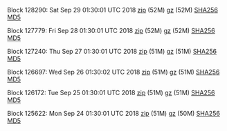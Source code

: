 Block 128290: Sat Sep 29 01:30:01 UTC 2018 [zip](https://files.01coin.io/mainnet/2018-09-29/bootstrap.dat.zip) (52M) [gz](https://files.01coin.io/mainnet/2018-09-29/bootstrap.dat.tar.gz) (52M) [SHA256](https://files.01coin.io/mainnet/2018-09-29/sha256.txt) [MD5](https://files.01coin.io/mainnet/2018-09-29/md5.txt)

Block 127779: Fri Sep 28 01:30:01 UTC 2018 [zip](https://files.01coin.io/mainnet/2018-09-28/bootstrap.dat.zip) (52M) [gz](https://files.01coin.io/mainnet/2018-09-28/bootstrap.dat.tar.gz) (52M) [SHA256](https://files.01coin.io/mainnet/2018-09-28/sha256.txt) [MD5](https://files.01coin.io/mainnet/2018-09-28/md5.txt)

Block 127240: Thu Sep 27 01:30:01 UTC 2018 [zip](https://files.01coin.io/mainnet/2018-09-27/bootstrap.dat.zip) (51M) [gz](https://files.01coin.io/mainnet/2018-09-27/bootstrap.dat.tar.gz) (51M) [SHA256](https://files.01coin.io/mainnet/2018-09-27/sha256.txt) [MD5](https://files.01coin.io/mainnet/2018-09-27/md5.txt)

Block 126697: Wed Sep 26 01:30:02 UTC 2018 [zip](https://files.01coin.io/mainnet/2018-09-26/bootstrap.dat.zip) (51M) [gz](https://files.01coin.io/mainnet/2018-09-26/bootstrap.dat.tar.gz) (51M) [SHA256](https://files.01coin.io/mainnet/2018-09-26/sha256.txt) [MD5](https://files.01coin.io/mainnet/2018-09-26/md5.txt)

Block 126172: Tue Sep 25 01:30:01 UTC 2018 [zip](https://files.01coin.io/mainnet/2018-09-25/bootstrap.dat.zip) (51M) [gz](https://files.01coin.io/mainnet/2018-09-25/bootstrap.dat.tar.gz) (51M) [SHA256](https://files.01coin.io/mainnet/2018-09-25/sha256.txt) [MD5](https://files.01coin.io/mainnet/2018-09-25/md5.txt)

Block 125622: Mon Sep 24 01:30:01 UTC 2018 [zip](https://files.01coin.io/mainnet/2018-09-24/bootstrap.dat.zip) (51M) [gz](https://files.01coin.io/mainnet/2018-09-24/bootstrap.dat.tar.gz) (50M) [SHA256](https://files.01coin.io/mainnet/2018-09-24/sha256.txt) [MD5](https://files.01coin.io/mainnet/2018-09-24/md5.txt)
